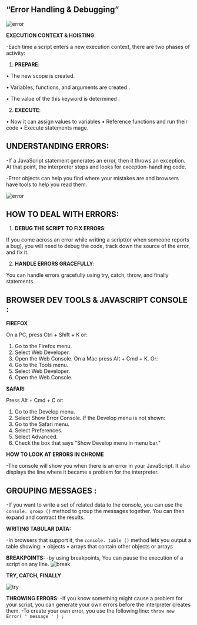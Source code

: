 ## “Error Handling & Debugging”
![error](https://th.bing.com/th/id/OIP.w-ojos6RaXOZ7H8RV8wTJQHaFj?pid=ImgDet&rs=1)

**EXECUTION CONTEXT & HOISTING**:

-Each time a script enters a new execution context, there are two phases of activity:
1. **PREPARE**:

• The new scope is created.

• Variables, functions, and arguments are created .

• The value of the this keyword is determined .

2. **EXECUTE**:

• Now it can assign values to variables 
• Reference functions and run their code 
• Execute statements mage.

## UNDERSTANDING ERRORS:



-If a JavaScript statement generates an error, then it throws an exception. At that point, the interpreter stops and looks for exception-handl ing code.

-Error objects can help you find where your mistakes are and browsers have tools to help you read them.

![error](https://i.stack.imgur.com/yniah.png)

## HOW TO DEAL WITH ERRORS:

1. **DEBUG THE SCRIPT TO FIX ERRORS**: 

If you come across an error while writing a script(or when someone reports a bug), you will need to debug the code, track down the source of the error, and fix it. 

2. **HANDLE ERRORS GRACEFULLY**:

You can handle errors gracefully using try, catch, throw, and finally statements.

## BROWSER DEV TOOLS & JAVASCRIPT CONSOLE :


**FIREFOX**

On a PC, press Ctrl + Shift + K or: 
1. Go to the Firefox menu. 
2. Select Web Developer. 
3. Open the Web Console. 
On a Mac press Alt + Cmd + K. Or: 
1. Go to the Tools menu. 
2. Select Web Developer. 
3. Open the Web Console. 

**SAFARI**

Press Alt + Cmd + C or: 
1. Go to the Develop menu. 
2. Select Show Error Console. 
If the Develop menu is not shown: 
1. Go to the Safari menu. 
2. Select Preferences. 
3. Select Advanced. 
4. Check the box that says "Show Develop menu in menu bar."

**HOW TO LOOK AT ERRORS IN CHROME**

-The console will show you when there is an error in your JavaScript. It also displays the line
where it became a problem for the interpreter. 

## GROUPING MESSAGES :

-If you want to write a set of
related data to the console, you can use the` console. group ()` 
method to group the messages together. You can then expand and contract the results.

**WRITING TABULAR DATA:**

-In browsers that support it, the `console. table ()` method lets you output a table showing: 
• objects 
• arrays that contain other objects or arrays 

**BREAKPOINTS:**
-by using breakpoints, You can pause the execution of a script on any line.
![break](https://th.bing.com/th/id/R329f0462fe353fe5d09efe673fb42f16?rik=U15oaB5QIQ8qiQ&pid=ImgRaw)


**TRY, CATCH, FINALLY**

![try](https://th.bing.com/th/id/R5ac822506d47045046c66d552e81a1d9?rik=xW5AMJzYX6%2fJXQ&pid=ImgRaw)

**THROWING ERRORS**:
-If you know something might cause a problem for your script, you can generate your own errors before the interpreter creates them. 
-To create your own error, you use the following line: `throw new Error( '
message '
) ; `